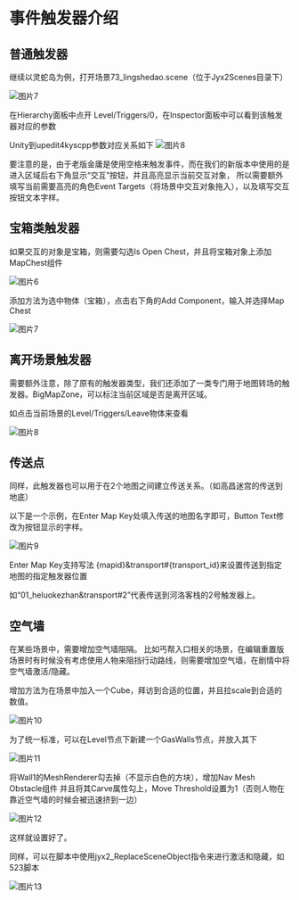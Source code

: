 # 事件触发器介绍

## 普通触发器

继续以灵蛇岛为例，打开场景73_lingshedao.scene（位于Jyx2Scenes目录下）

![图片7](https://user-images.githubusercontent.com/7448857/119353597-a8bdd080-bcd5-11eb-93dd-59c44f9b5ec0.png)


在Hierarchy面板中点开 Level/Triggers/0，在Inspector面板中可以看到该触发器对应的参数

Unity到upedit4kyscpp参数对应关系如下
![图片8](https://user-images.githubusercontent.com/7448857/119353623-b2dfcf00-bcd5-11eb-8dda-f3a769aeea55.png)

要注意的是，由于老版金庸是使用空格来触发事件，而在我们的新版本中使用的是进入区域后右下角显示“交互”按钮，并且高亮显示当前交互对象，
所以需要额外填写当前需要高亮的角色Event Targets（将场景中交互对象拖入），以及填写交互按钮文本字样。


## 宝箱类触发器

如果交互的对象是宝箱，则需要勾选Is Open Chest，并且将宝箱对象上添加MapChest组件

![图片6](https://user-images.githubusercontent.com/7448857/119353781-e6baf480-bcd5-11eb-8d2d-86362e648ff9.png)

添加方法为选中物体（宝箱），点击右下角的Add Component，输入并选择Map Chest

![图片7](https://user-images.githubusercontent.com/7448857/119353806-ed496c00-bcd5-11eb-82be-c0a89d50d052.png)


## 离开场景触发器

需要额外注意，除了原有的触发器类型，我们还添加了一类专门用于地图转场的触发器。BigMapZone，可以标注当前区域是否是离开区域。

如点击当前场景的Level/Triggers/Leave物体来查看

![图片8](https://user-images.githubusercontent.com/7448857/119353856-fa665b00-bcd5-11eb-9298-48c7462ede76.png)

## 传送点

同样，此触发器也可以用于在2个地图之间建立传送关系。（如高昌迷宫的传送到地底）

以下是一个示例，在Enter Map Key处填入传送的地图名字即可，Button Text修改为按钮显示的字样。

![图片9](https://user-images.githubusercontent.com/7448857/119353946-0fdb8500-bcd6-11eb-8cbe-196d2ec0d437.png)


Enter Map Key支持写法
 {mapid}&transport#{transport_id}来设置传送到指定地图的指定触发器位置

如“01_heluokezhan&transport#2”代表传送到河洛客栈的2号触发器上。

## 空气墙

在某些场景中，需要增加空气墙阻隔。
比如丐帮入口相关的场景，在编辑重置版场景时有时候没有考虑使用人物来阻挡行动路线，则需要增加空气墙，在剧情中将空气墙激活/隐藏。

增加方法为在场景中加入一个Cube，拜访到合适的位置，并且拉scale到合适的数值。

![图片10](https://user-images.githubusercontent.com/7448857/119354002-21249180-bcd6-11eb-94cf-6003122a0f56.png)

为了统一标准，可以在Level节点下新建一个GasWalls节点，并放入其下

![图片11](https://user-images.githubusercontent.com/7448857/119354026-28e43600-bcd6-11eb-9707-c2240764d06b.png)

将Wall1的MeshRenderer勾去掉（不显示白色的方块），增加Nav Mesh Obstacle组件
并且将其Carve属性勾上，Move Threshold设置为1（否则人物在靠近空气墙的时候会被迅速挤到一边）

![图片12](https://user-images.githubusercontent.com/7448857/119354084-3699bb80-bcd6-11eb-96a9-6bcae1f5812e.png)

这样就设置好了。

同样，可以在脚本中使用jyx2_ReplaceSceneObject指令来进行激活和隐藏，如523脚本

![图片13](https://user-images.githubusercontent.com/7448857/119354113-46190480-bcd6-11eb-907c-04d3b4f5ae51.png)

